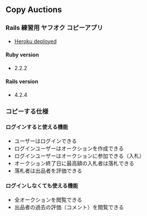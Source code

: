 ## Copy Auctions

### Rails 練習用 ヤフオク コピーアプリ

- [Heroku deployed](https://copy-dropbox.herokuapp.com/)

#### Ruby version

- 2.2.2

#### Rails version
- 4.2.4


### コピーする仕様

#### ログインすると使える機能

- ユーザーはログインできる
- ログインユーザーはオークションを作成できる
- ログインユーザーはオークションに参加できる（入札）
- オークション終了日に最高額の入札者は落札できる
- 落札者は出品者を評価できる

#### ログインしなくても使える機能

- 全オークションを閲覧できる
- 出品者の過去の評価（コメント）を閲覧できる
